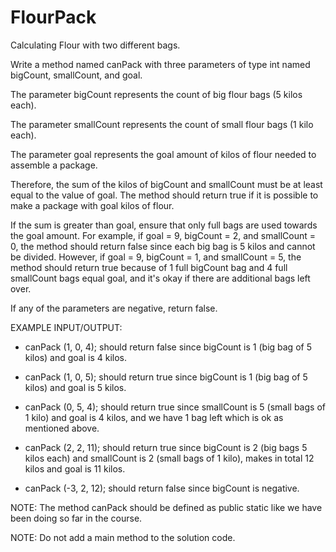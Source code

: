 # FlourPack
Calculating Flour with two different bags.

Write a method named canPack with three parameters of type int named bigCount, smallCount, and goal. 

The parameter bigCount represents the count of big flour bags (5 kilos each).

The parameter smallCount represents the count of small flour bags (1 kilo each).

The parameter goal represents the goal amount of kilos of flour needed to assemble a package.

Therefore, the sum of the kilos of bigCount and smallCount must be at least equal to the value of goal. The method should return true if it is possible to make a package with goal kilos of flour.

If the sum is greater than goal, ensure that only full bags are used towards the goal amount. For example, if goal = 9, bigCount = 2, and smallCount = 0, the method should return false since each big bag is 5 kilos and cannot be divided. However, if goal = 9, bigCount = 1, and smallCount = 5, the method should return true because of 1 full bigCount bag and 4 full smallCount bags equal goal, and it's okay if there are additional bags left over.

If any of the parameters are negative, return false.


EXAMPLE INPUT/OUTPUT:

* canPack (1, 0, 4); should return false since bigCount is 1 (big bag of 5 kilos) and goal is 4 kilos.

* canPack (1, 0, 5); should return true since bigCount is 1 (big bag of 5 kilos) and goal is 5 kilos.

* canPack (0, 5, 4); should return true since smallCount is 5 (small bags of 1 kilo) and goal is 4 kilos, and we have 1 bag left which is ok as mentioned above.

* canPack (2, 2, 11); should return true since bigCount is 2 (big bags 5 kilos each) and smallCount is 2 (small bags of 1 kilo), makes in total 12 kilos and goal is 11 kilos. 

* canPack (-3, 2, 12); should return false since bigCount is negative.


NOTE: The method canPack should be defined as public static like we have been doing so far in the course.

NOTE: Do not add a main method to the solution code.

